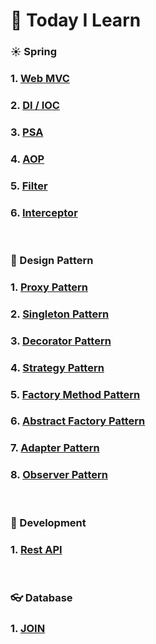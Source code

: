 # :blue_book: Today I Learn

### :sunny: Spring

### 1. [Web MVC](https://github.com/woo-cher/spring-til/blob/master/til/spring/01_web_mvc.md)
### 2. [DI / IOC](https://github.com/woo-cher/spring-til/blob/master/til/spring/02_di_ioc.md)
### 3. [PSA](https://github.com/woo-cher/spring-til/blob/master/til/spring/03_psa.md)
### 4. [AOP](https://github.com/woo-cher/spring-til/blob/master/til/spring/04_aop.md)
### 5. [Filter](https://github.com/woo-cher/spring-til/blob/master/til/spring/05_filter.md)
### 6. [Interceptor](https://github.com/woo-cher/spring-til/blob/master/til/spring/06_interceptor.md)

<br>

### :hammer: Design Pattern

### 1. [Proxy Pattern](https://github.com/woo-cher/spring-til/blob/master/til/design_pattern/01_proxy.md)
### 2. [Singleton Pattern](https://github.com/woo-cher/spring-til/blob/master/til/design_pattern/02_singleton.md)
### 3. [Decorator Pattern](https://github.com/woo-cher/spring-til/blob/master/til/design_pattern/03_decorator.md)
### 4. [Strategy Pattern](https://github.com/woo-cher/spring-til/blob/master/til/design_pattern/04_strategy.md)
### 5. [Factory Method Pattern](https://github.com/woo-cher/spring-til/blob/master/til/design_pattern/05_factory.md)
### 6. [Abstract Factory Pattern](https://github.com/woo-cher/spring-til/blob/master/til/design_pattern/06_abstract_factory.md)
### 7. [Adapter Pattern](https://github.com/woo-cher/spring-til/blob/master/til/design_pattern/07_adatper.md)
### 8. [Observer Pattern](https://github.com/woo-cher/spring-til/blob/master/til/design_pattern/08_observer.md)

<br>

### :blue_book: Development
### 1. [Rest API](https://github.com/woo-cher/spring-til/blob/master/til/development/01_rest_api.md)

<br>

### :eyeglasses: Database
### 1. [JOIN](https://github.com/woo-cher/spring-til/blob/master/til/database/01_join.md)

